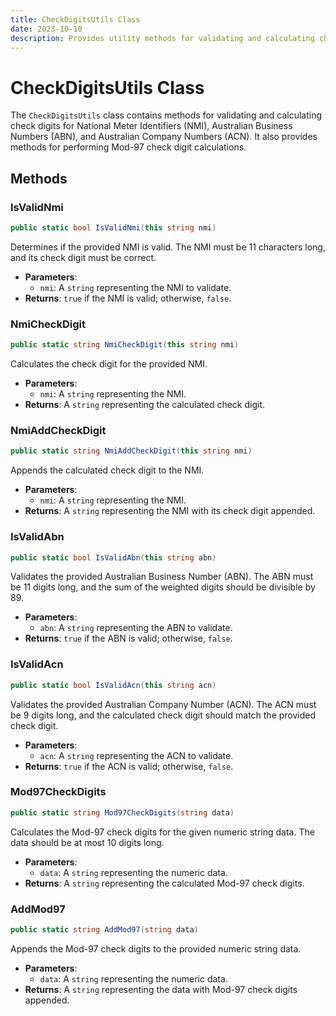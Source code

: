 ```yaml
---
title: CheckDigitsUtils Class
date: 2023-10-10
description: Provides utility methods for validating and calculating check digits for NMIs, ABNs, and ACNs.
---
```


# CheckDigitsUtils Class

The `CheckDigitsUtils` class contains methods for validating and calculating check digits for National Meter Identifiers (NMI), Australian Business Numbers (ABN), and Australian Company Numbers (ACN). It also provides methods for performing Mod-97 check digit calculations.

## Methods

### IsValidNmi

```csharp
public static bool IsValidNmi(this string nmi)
```

Determines if the provided NMI is valid. The NMI must be 11 characters long, and its check digit must be correct.

- **Parameters**: 
  - `nmi`: A `string` representing the NMI to validate.
- **Returns**: `true` if the NMI is valid; otherwise, `false`.

### NmiCheckDigit

```csharp
public static string NmiCheckDigit(this string nmi)
```

Calculates the check digit for the provided NMI.

- **Parameters**: 
  - `nmi`: A `string` representing the NMI.
- **Returns**: A `string` representing the calculated check digit.

### NmiAddCheckDigit

```csharp
public static string NmiAddCheckDigit(this string nmi)
```

Appends the calculated check digit to the NMI.

- **Parameters**: 
  - `nmi`: A `string` representing the NMI.
- **Returns**: A `string` representing the NMI with its check digit appended.

### IsValidAbn

```csharp
public static bool IsValidAbn(this string abn)
```

Validates the provided Australian Business Number (ABN). The ABN must be 11 digits long, and the sum of the weighted digits should be divisible by 89.

- **Parameters**: 
  - `abn`: A `string` representing the ABN to validate.
- **Returns**: `true` if the ABN is valid; otherwise, `false`.

### IsValidAcn

```csharp
public static bool IsValidAcn(this string acn)
```

Validates the provided Australian Company Number (ACN). The ACN must be 9 digits long, and the calculated check digit should match the provided check digit.

- **Parameters**: 
  - `acn`: A `string` representing the ACN to validate.
- **Returns**: `true` if the ACN is valid; otherwise, `false`.

### Mod97CheckDigits

```csharp
public static string Mod97CheckDigits(string data)
```

Calculates the Mod-97 check digits for the given numeric string data. The data should be at most 10 digits long.

- **Parameters**: 
  - `data`: A `string` representing the numeric data.
- **Returns**: A `string` representing the calculated Mod-97 check digits.

### AddMod97

```csharp
public static string AddMod97(string data)
```

Appends the Mod-97 check digits to the provided numeric string data.

- **Parameters**: 
  - `data`: A `string` representing the numeric data.
- **Returns**: A `string` representing the data with Mod-97 check digits appended.
